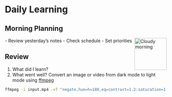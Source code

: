 # Daily Learning

## Morning Planning
<img alt="Cloudy morning" src="https://octodex.github.com/images/cloud.jpg" width="100" align="right">
- Review yesterday’s notes
- Check schedule
- Set priorities

## Review
1. What did I learn?
2. What went well?
Convert an image or video from dark mode to light mode using [ffmpeg](https://www.ffmpeg.org)

```bash
ffmpeg -i input.mp4 -vf "negate,hue=h=180,eq=contrast=1.2:saturation=1.1" output.mp4
```

